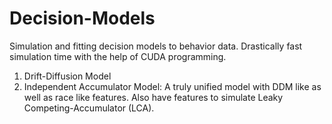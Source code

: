# Decision-Models

Simulation and fitting decision models to behavior data. Drastically fast simulation time with the help of CUDA programming. 

1) Drift-Diffusion Model
2) Independent Accumulator Model:
		A truly unified model with DDM like as well as race like features. Also have features to simulate Leaky Competing-Accumulator (LCA). 